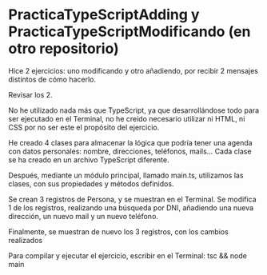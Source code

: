 # PracticaTypeScriptAdding y PracticaTypeScriptModificando (en otro repositorio)

Hice 2 ejercicios: uno modificando y otro añadiendo, por recibir 2 mensajes distintos de cómo hacerlo.

Revisar los 2.

No he utilizado nada más que TypeScript, ya que desarrollándose todo para ser ejecutado en el Terminal, no he creído necesario utilizar ni HTML, ni CSS por no ser este el propósito del ejercicio.

He creado 4 clases para almacenar la lógica que podría tener una agenda con datos personales: nombre, direcciones, teléfonos, mails… Cada clase se ha creado en un archivo TypeScript diferente.

Después, mediante un módulo principal, llamado main.ts, utilizamos las clases, con sus propiedades y métodos definidos.

Se crean 3 registros de Persona, y se muestran en el Terminal. Se modifica 1 de los registros, realizando una búsqueda por DNI, añadiendo una nueva dirección, un nuevo mail y un nuevo teléfono.

Finalmente, se muestran de nuevo los 3 registros, con los cambios realizados

Para compilar y ejecutar el ejercicio, escribir en el Terminal: tsc && node main
